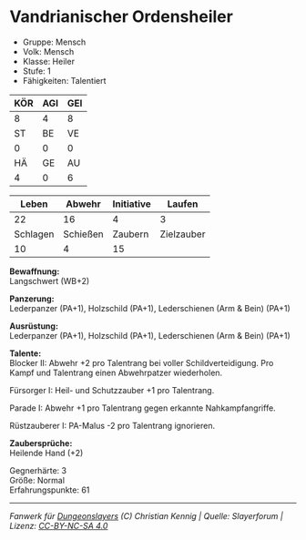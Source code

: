 # Vandrianischer Ordensheiler  
- Gruppe: Mensch  
- Volk: Mensch  
- Klasse: Heiler  
- Stufe: 1  
- Fähigkeiten: Talentiert  


| KÖR | AGI | GEI |  
| --- | --- | --- |  
| 8   | 4   | 8   |
| ST  | BE  | VE  |  
| 0   | 0   | 0   |
| HÄ  | GE  | AU  |  
| 4   | 0   | 6   |


| Leben    | Abwehr   | Initiative | Laufen     |
| -------- | -------- | ---------- | ---------- |
| 22       | 16       | 4          | 3          |
| Schlagen | Schießen | Zaubern    | Zielzauber |
| 10       | 4        | 15         |            |

**Bewaffnung:**  
Langschwert (WB+2)

**Panzerung:**  
Lederpanzer (PA+1), Holzschild (PA+1), Lederschienen (Arm & Bein) (PA+1)

**Ausrüstung:**  
Lederpanzer (PA+1), Holzschild (PA+1), Lederschienen (Arm & Bein) (PA+1)

**Talente:**  
Blocker II: Abwehr +2 pro Talentrang bei voller Schildverteidigung. Pro Kampf und Talentrang einen Abwehrpatzer wiederholen. 

Fürsorger I: Heil- und Schutzzauber +1 pro Talentrang. 

Parade I: Abwehr +1 pro Talentrang gegen erkannte Nahkampfangriffe. 

Rüstzauberer I: PA-Malus -2 pro Talentrang ignorieren. 


**Zaubersprüche:**  
Heilende Hand (+2)

Gegnerhärte: 3  
Größe: Normal  
Erfahrungspunkte: 61  



___
*Fanwerk für [Dungeonslayers](https://www.dungeonslayers.net/) (C) Christian Kennig | Quelle: Slayerforum | Lizenz: [CC-BY-NC-SA 4.0](https://creativecommons.org/licenses/by-nc-sa/4.0/deed.de)*